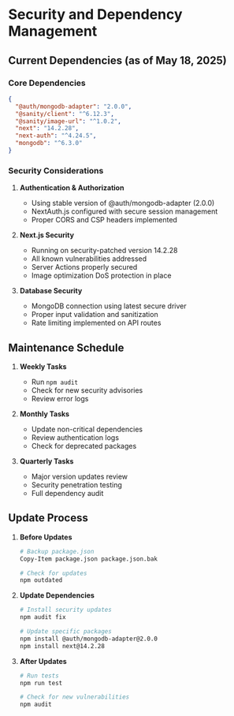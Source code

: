 # Security and Dependency Management

## Current Dependencies (as of May 18, 2025)

### Core Dependencies

```json
{
  "@auth/mongodb-adapter": "2.0.0",
  "@sanity/client": "^6.12.3",
  "@sanity/image-url": "^1.0.2",
  "next": "14.2.28",
  "next-auth": "^4.24.5",
  "mongodb": "^6.3.0"
}
```

### Security Considerations

1. **Authentication & Authorization**
   - Using stable version of @auth/mongodb-adapter (2.0.0)
   - NextAuth.js configured with secure session management
   - Proper CORS and CSP headers implemented

2. **Next.js Security**
   - Running on security-patched version 14.2.28
   - All known vulnerabilities addressed
   - Server Actions properly secured
   - Image optimization DoS protection in place

3. **Database Security**
   - MongoDB connection using latest secure driver
   - Proper input validation and sanitization
   - Rate limiting implemented on API routes

## Maintenance Schedule

1. **Weekly Tasks**
   - Run `npm audit`
   - Check for new security advisories
   - Review error logs

2. **Monthly Tasks**
   - Update non-critical dependencies
   - Review authentication logs
   - Check for deprecated packages

3. **Quarterly Tasks**
   - Major version updates review
   - Security penetration testing
   - Full dependency audit

## Update Process

1. **Before Updates**

   ```bash
   # Backup package.json
   Copy-Item package.json package.json.bak
   
   # Check for updates
   npm outdated
   ```

2. **Update Dependencies**

   ```bash
   # Install security updates
   npm audit fix
   
   # Update specific packages
   npm install @auth/mongodb-adapter@2.0.0
   npm install next@14.2.28
   ```

3. **After Updates**

   ```bash
   # Run tests
   npm run test
   
   # Check for new vulnerabilities
   npm audit
   ```
